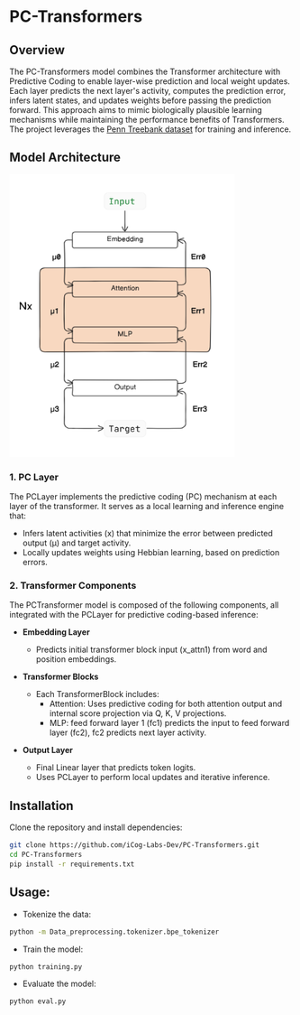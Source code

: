 # PC-Transformers

## **Overview**

The PC-Transformers model combines the Transformer architecture with Predictive Coding to enable layer-wise prediction and local weight updates. Each layer predicts the next layer's activity, computes the prediction error, infers latent states, and updates weights before passing the prediction forward. This approach aims to mimic biologically plausible learning mechanisms while maintaining the performance benefits of Transformers. The project leverages the [Penn Treebank dataset](https://www.kaggle.com/datasets/aliakay8/penn-treebank-dataset/data
) for training and inference.

## **Model Architecture**
<img src="assets/Model_diagram.png" alt="Model Diagram" height="500" width = "400"/>

### 1. PC Layer
The PCLayer implements the predictive coding (PC) mechanism at each layer of the transformer. It serves as a local learning and inference engine that:
- Infers latent activities (x) that minimize the error between predicted output (μ) and target activity.
- Locally updates weights using Hebbian learning, based on prediction errors.

### 2. Transformer Components
The PCTransformer model is composed of the following components, all integrated with the PCLayer for predictive coding-based inference:
- **Embedding Layer**
  - Predicts initial transformer block input (x_attn1) from word and position embeddings.

- **Transformer Blocks** 
  - Each TransformerBlock includes:
      - Attention: Uses predictive coding for both attention output and internal score projection via Q, K, V projections.
      - MLP: feed forward layer 1 (fc1) predicts the input to feed forward layer (fc2), fc2 predicts next layer activity.

- **Output Layer**
  - Final Linear layer that predicts token logits.
  - Uses PCLayer to perform local updates and iterative inference.

## Installation

Clone the repository and install dependencies:
```bash
git clone https://github.com/iCog-Labs-Dev/PC-Transformers.git
cd PC-Transformers
pip install -r requirements.txt
```
## Usage:
- Tokenize the data:
```bash
python -m Data_preprocessing.tokenizer.bpe_tokenizer
```
- Train the model:
```bash
python training.py
```
- Evaluate the model:
```bash
python eval.py
